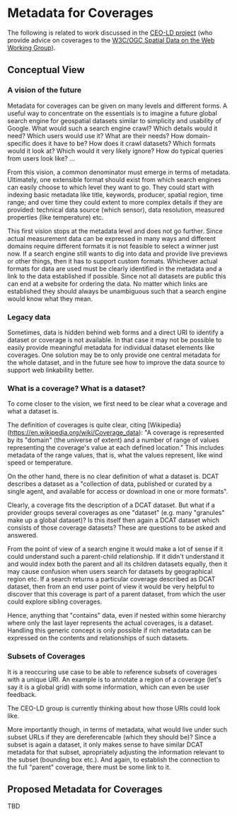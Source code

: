 # Metadata for Coverages

The following is related to work discussed in the [CEO-LD project](http://www.w3.org/2015/ceo-ld/) (who provide advice on coverages to the [W3C/OGC Spatial Data on the Web Working Group](http://www.w3.org/2015/spatial)).

## Conceptual View

### A vision of the future

Metadata for coverages can be given on many levels and different forms. A useful way to concentrate on the essentials is to imagine a future global search engine for geospatial datasets similar to simplicity and usability of Google. What would such a search engine crawl? Which details would it need? Which users would use it? What are their needs? How domain-specific does it have to be? How does it crawl datasets? Which formats would it look at? Which would it very likely ignore? How do typical queries from users look like? ...

From this vision, a common denominator must emerge in terms of metadata. Ultimately, one extensible format should exist from which search engines can easily choose to which level they want to go. They could start with indexing basic metadata like title, keywords, producer, spatial region, time range; and over time they could extent to more complex details if they are provided: technical data source (which sensor), data resolution, measured properties (like temperature) etc.

This first vision stops at the metadata level and does not go further. Since actual measurement data can be expressed in many ways and different domains require different formats it is not feasible to select a winner just now. If a search engine still wants to dig into data and provide live previews or other things, then it has to support custom formats. Whichever actual formats for data are used must be clearly identified in the metadata and a link to the data established if possible. Since not all datasets are public this can end at a website for ordering the data. No matter which links are established they should always be unambiguous such that a search engine would know what they mean.

### Legacy data

Sometimes, data is hidden behind web forms and a direct URI to identify a dataset or coverage is not available. In that case it may not be possible to easily provide meaningful metadata for individual dataset elements like coverages. One solution may be to only provide one central metadata for the whole dataset, and in the future see how to improve the data source to support web linkability better.

### What is a coverage? What is a dataset?

To come closer to the vision, we first need to be clear what a coverage and what a dataset is.

The definition of coverages is quite clear, citing [Wikipedia}(https://en.wikipedia.org/wiki/Coverage_data): "A coverage is represented by its "domain" (the universe of extent) and a number of range of values representing the coverage's value at each defined location." This includes metadata of the range values, that is, what the values represent, like wind speed or temperature.

On the other hand, there is no clear definition of what a dataset is. DCAT describes a dataset as a "collection of data, published or curated by a single agent, and available for access or download in one or more formats".

Clearly, a coverage fits the description of a DCAT dataset. But what if a provider groups several coverages as one "dataset" (e.g. many "granules" make up a global dataset)? Is this itself then again a DCAT dataset which consists of those coverage datasets? These are questions to be asked and answered.

From the point of view of a search engine it would make a lot of sense if it could understand such a parent-child relationship. If it didn't understand it and would index both the parent and all its children datasets equally, then it may cause confusion when users search for datasets by geographical region etc. If a search returns a particular coverage described as DCAT dataset, then from an end user point of view it would be very helpful to discover that this coverage is part of a parent dataset, from which the user could explore sibling coverages.

Hence, anything that "contains" data, even if nested within some hierarchy where only the last layer represents the actual coverages, is a dataset. Handling this generic concept is only possible if rich metadata can be expressed on the contents and relationships of such datasets.

### Subsets of Coverages

It is a reoccuring use case to be able to reference subsets of coverages with a unique URI. An example is to annotate a region of a coverage (let's say it is a global grid) with some information, which can even be user feedback.

The CEO-LD group is currently thinking about how those URIs could look like.

More importantly though, in terms of metadata, what would live under such subset URLs if they are dereferencable (which they should be)? Since a subset is again a dataset, it only makes sense to have similar DCAT metadata for that subset, apropriately adjusting the information relevant to the subset (bounding box etc.). And again, to establish the connection to the full "parent" coverage, there must be some link to it.

## Proposed Metadata for Coverages

TBD
